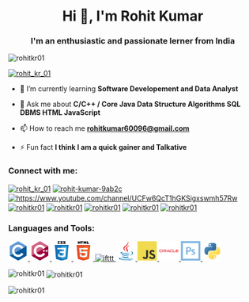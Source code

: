 <h1 align="center">Hi 👋, I'm Rohit Kumar</h1>
<h3 align="center">I'm an enthusiastic and passionate lerner from India</h3>

<p align="left"> <img src="https://komarev.com/ghpvc/?username=rohitkr01&label=Profile%20views&color=0e75b6&style=flat" alt="rohitkr01" /> </p>

<p align="left"> <a href="https://twitter.com/rohit_kr_01" target="blank"><img src="https://img.shields.io/twitter/follow/rohit_kr_01?logo=twitter&style=for-the-badge" alt="rohit_kr_01" /></a> </p>

- 🌱 I’m currently learning **Software Developement and Data Analyst**

- 💬 Ask me about **C/C++ / Core Java Data Structure Algorithms SQL DBMS HTML JavaScript**

- 📫 How to reach me **rohitkumar60096@gmail.com**

- ⚡ Fun fact **I think I am a quick gainer and Talkative**

<h3 align="left">Connect with me:</h3>
<p align="left">
<a href="https://twitter.com/rohit_kr_01" target="blank"><img align="center" src="https://raw.githubusercontent.com/rahuldkjain/github-profile-readme-generator/master/src/images/icons/Social/twitter.svg" alt="rohit_kr_01" height="30" width="40" /></a>
<a href="https://linkedin.com/in/rohit-kumar-9ab2c" target="blank"><img align="center" src="https://raw.githubusercontent.com/rahuldkjain/github-profile-readme-generator/master/src/images/icons/Social/linked-in-alt.svg" alt="rohit-kumar-9ab2c" height="30" width="40" /></a>
<a href="https://www.youtube.com/channel/UCFw6QcT1hGKSigxswmh57Rw" target="blank"><img align="center" src="https://raw.githubusercontent.com/rahuldkjain/github-profile-readme-generator/master/src/images/icons/Social/youtube.svg" alt="https://www.youtube.com/channel/UCFw6QcT1hGKSigxswmh57Rw" height="30" width="40" /></a>
<a href="https://www.codechef.com/users/rohitkr01" target="blank"><img align="center" src="https://cdn.jsdelivr.net/npm/simple-icons@3.1.0/icons/codechef.svg" alt="rohitkr01" height="30" width="40" /></a>
<a href="https://www.hackerrank.com/rohitkr01" target="blank"><img align="center" src="https://raw.githubusercontent.com/rahuldkjain/github-profile-readme-generator/master/src/images/icons/Social/hackerrank.svg" alt="rohitkr01" height="30" width="40" /></a>
<a href="https://codeforces.com/profile/rohitkr01" target="blank"><img align="center" src="https://raw.githubusercontent.com/rahuldkjain/github-profile-readme-generator/master/src/images/icons/Social/codeforces.svg" alt="rohitkr01" height="30" width="40" /></a>
<a href="https://www.leetcode.com/rohitkr01" target="blank"><img align="center" src="https://raw.githubusercontent.com/rahuldkjain/github-profile-readme-generator/master/src/images/icons/Social/leet-code.svg" alt="rohitkr01" height="30" width="40" /></a>
<a href="https://auth.geeksforgeeks.org/user/rohitkr01" target="blank"><img align="center" src="https://raw.githubusercontent.com/rahuldkjain/github-profile-readme-generator/master/src/images/icons/Social/geeks-for-geeks.svg" alt="rohitkr01" height="30" width="40" /></a>
</p>

<h3 align="left">Languages and Tools:</h3>
<p align="left"> <a href="https://www.cprogramming.com/" target="_blank" rel="noreferrer"> <img src="https://raw.githubusercontent.com/devicons/devicon/master/icons/c/c-original.svg" alt="c" width="40" height="40"/> </a> <a href="https://www.w3schools.com/cpp/" target="_blank" rel="noreferrer"> <img src="https://raw.githubusercontent.com/devicons/devicon/master/icons/cplusplus/cplusplus-original.svg" alt="cplusplus" width="40" height="40"/> </a> <a href="https://www.w3schools.com/css/" target="_blank" rel="noreferrer"> <img src="https://raw.githubusercontent.com/devicons/devicon/master/icons/css3/css3-original-wordmark.svg" alt="css3" width="40" height="40"/> </a> <a href="https://www.w3.org/html/" target="_blank" rel="noreferrer"> <img src="https://raw.githubusercontent.com/devicons/devicon/master/icons/html5/html5-original-wordmark.svg" alt="html5" width="40" height="40"/> </a> <a href="https://ifttt.com/" target="_blank" rel="noreferrer"> <img src="https://www.vectorlogo.zone/logos/ifttt/ifttt-ar21.svg" alt="ifttt" width="40" height="40"/> </a> <a href="https://www.java.com" target="_blank" rel="noreferrer"> <img src="https://raw.githubusercontent.com/devicons/devicon/master/icons/java/java-original.svg" alt="java" width="40" height="40"/> </a> <a href="https://developer.mozilla.org/en-US/docs/Web/JavaScript" target="_blank" rel="noreferrer"> <img src="https://raw.githubusercontent.com/devicons/devicon/master/icons/javascript/javascript-original.svg" alt="javascript" width="40" height="40"/> </a> <a href="https://www.oracle.com/" target="_blank" rel="noreferrer"> <img src="https://raw.githubusercontent.com/devicons/devicon/master/icons/oracle/oracle-original.svg" alt="oracle" width="40" height="40"/> </a> <a href="https://www.photoshop.com/en" target="_blank" rel="noreferrer"> <img src="https://raw.githubusercontent.com/devicons/devicon/master/icons/photoshop/photoshop-line.svg" alt="photoshop" width="40" height="40"/> </a> <a href="https://www.python.org" target="_blank" rel="noreferrer"> <img src="https://raw.githubusercontent.com/devicons/devicon/master/icons/python/python-original.svg" alt="python" width="40" height="40"/> </a> </p>

<p><img align="left" src="https://github-readme-stats.vercel.app/api/top-langs?username=rohitkr01&show_icons=true&locale=en&layout=compact" alt="rohitkr01" /></p>

<p>&nbsp;<img align="center" src="https://github-readme-stats.vercel.app/api?username=rohitkr01&show_icons=true&locale=en" alt="rohitkr01" /></p>

<p><img align="center" src="https://github-readme-streak-stats.herokuapp.com/?user=rohitkr01&" alt="rohitkr01" /></p>
